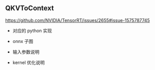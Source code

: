 ## QKVToContext  
https://github.com/NVIDIA/TensorRT/issues/2655#issue-1575787745   

* 对应的 python 实现


* onnx 子图
  

* 输入参数说明


* kernel 优化说明


